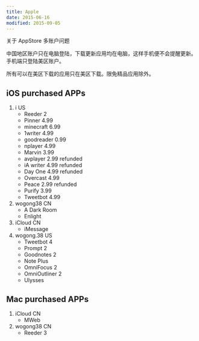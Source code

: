 ```yaml
---
title: Apple
date: 2015-06-16
modified: 2015-09-05
---
```

关于 AppStore 多账户问题

中国地区账户只在电脑登陆，下载更新应用均在电脑，这样手机便不会提醒更新。手机端只登陆美区账户。

所有可以在美区下载的应用只在美区下载。限免精品应用除外。

## iOS purchased APPs
1. i US
	* Reeder 2 
	* Pinner 4.99
	* minecraft 6.99
	* 1writer 4.99
	* goodreader 0.99
	* nplayer 4.99
	* Marvin 3.99
	* avplayer 2.99 refunded
	* iA writer 4.99 refunded
	* Day One 4.99 refunded
	* Overcast 4.99
	* Peace 2.99 refunded
	* Purify 3.99
	* Tweetbot 4.99
2. wogong38 CN
	* A Dark Room
	* Enlight
3. iCloud CN
	* iMessage
4. wogong.38 US
	* Tweetbot 4 
	* Prompt 2
	* Goodnotes 2
	* Note Plus
	* OmniFocus 2
	* OmniOutliner 2
	* Ulysses 

## Mac purchased APPs
1. iCloud CN
	* MWeb
2. wogong38 CN
	- Reeder 3